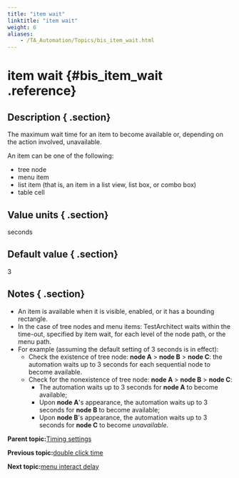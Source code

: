 ```yaml
--- 
title: "item wait"
linktitle: "item wait"
weight: 6
aliases: 
    - /TA_Automation/Topics/bis_item_wait.html
---
```

# item wait {#bis_item_wait .reference}

## Description { .section}

The maximum wait time for an item to become available or, depending on the action involved, unavailable.

An item can be one of the following:

-   tree node
-   menu item
-   list item \(that is, an item in a list view, list box, or combo box\)
-   table cell

## Value units { .section}

seconds

## Default value { .section}

3

## Notes { .section}

-   An item is available when it is visible, enabled, or it has a bounding rectangle.
-   In the case of tree nodes and menu items: TestArchitect waits within the time-out, specified by item wait, for each level of the node path, or the menu path.
-   For example \(assuming the default setting of 3 seconds is in effect\):
    -   Check the existence of tree node: **node A** \> **node B** \> **node C**: the automation waits up to 3 seconds for each sequential node to become available.
    -   Check for the nonexistence of tree node: **node A** \> **node B** \> **node C**:
        -   The automation waits up to 3 seconds for **node A** to become available;
        -   Upon **node A**'s appearance, the automation waits up to 3 seconds for **node B** to become available;
        -   Upon **node B**'s appearance, the automation waits up to 3 seconds for **node C** to become *unavailable*.

**Parent topic:**[Timing settings](../../TA_Automation/Topics/bis_timing.html)

**Previous topic:**[double click time](../../TA_Automation/Topics/bis_double_click_time.html)

**Next topic:**[menu interact delay](../../TA_Automation/Topics/bis_menu_interact_delay.html)

